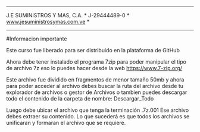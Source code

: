 *********************************
J.E SUMINISTROS Y MAS, C.A.     *
J-29444489-0                    *
www.jesuministrosymas.com.ve    *
*********************************

#Informacion importante

Este curso fue liberado para ser distribuido en la plataforma de GitHub

Ahora debe tener instalado el programa 7zip para poder manipular el tipo de archivo 7z eso lo puedes hacer desde la web https://www.7-zip.org/

Este archivo fue dividido en fragmentos de menor tamaño 50mb y ahora para poder acceder al archivo debes buscar la ruta del archivo desde tu explorador de archivos o gestor de Archivos o tambien puedes descargar todo el contenido de la carpeta de nombre: Descargar_Todo

Luego debe ubicar el archivo que tenga la terminación .7z.001
Ese archivo debes extraer su contenido.
Lo que sucederá es que todos los archivos se unificaran y formaran el archivo que se requiere.
